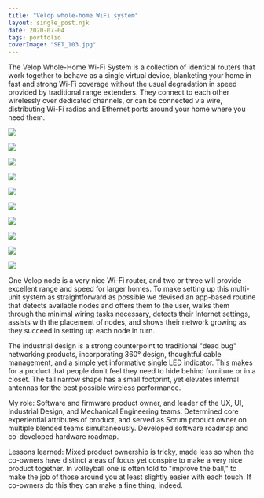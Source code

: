 ```yaml
---
title: "Velop whole-home WiFi system"
layout: single_post.njk
date: 2020-07-04
tags: portfolio
coverImage: "SET_103.jpg"
---
```


The Velop Whole-Home Wi-Fi System is a collection of identical routers that work together to behave as a single virtual device, blanketing your home in fast and strong Wi-Fi coverage without the usual degradation in speed provided by traditional range extenders. They connect to each other wirelessly over dedicated channels, or can be connected via wire, distributing Wi-Fi radios and Ethernet ports around your home where you need them.

![](images/SET_101-576x1024.png)

![](images/SET_103-576x1024.jpg)

![](images/SET_105-576x1024.png)

![](images/SET_110.png)

![](images/SET_121.png)

![](images/SET_123-576x1024.png)

![](images/SET_124-576x1024.png)

![](images/SET_127-576x1024.png)

![](images/SET_133-576x1024.png)

![](images/SET_260-576x1024.png)

One Velop node is a very nice Wi-Fi router, and two or three will provide excellent range and speed for larger homes. To make setting up this multi-unit system as straightforward as possible we devised an app-based routine that detects available nodes and offers them to the user, walks them through the minimal wiring tasks necessary, detects their Internet settings, assists with the placement of nodes, and shows their network growing as they succeed in setting up each node in turn.

The industrial design is a strong counterpoint to traditional "dead bug" networking products, incorporating 360° design, thoughtful cable management, and a simple yet informative single LED indicator. This makes for a product that people don't feel they need to hide behind furniture or in a closet. The tall narrow shape has a small footprint, yet elevates internal antennas for the best possible wireless performance.

My role: Software and firmware product owner, and leader of the UX, UI, Industrial Design, and Mechanical Engineering teams. Determined core experiential attributes of product, and served as Scrum product owner on multiple blended teams simultaneously. Developed software roadmap and co-developed hardware roadmap.

Lessons learned: Mixed product ownership is tricky, made less so when the co-owners have distinct areas of focus yet conspire to make a very nice product together. In volleyball one is often told to "improve the ball," to make the job of those around you at least slightly easier with each touch. If co-owners do this they can make a fine thing, indeed.
